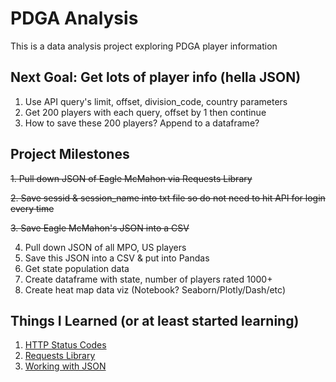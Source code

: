 # PDGA Analysis
This is a data analysis project exploring PDGA player information

## Next Goal: Get lots of player info (hella JSON)
1. Use API query's limit, offset, division_code, country parameters
2. Get 200 players with each query, offset by 1 then continue
3. How to save these 200 players? Append to a dataframe?

## Project Milestones
~~1. Pull down JSON of Eagle McMahon via Requests Library~~

~~2. Save sessid & session_name into txt file so do not need to hit API for login every time~~

~~3. Save Eagle McMahon's JSON into a CSV~~

4. Pull down JSON of all MPO, US players
5. Save this JSON into a CSV & put into Pandas
6. Get state population data
7. Create dataframe with state, number of players rated 1000+
8. Create heat map data viz (Notebook? Seaborn/Plotly/Dash/etc)

## Things I Learned (or at least started learning)
1. [HTTP Status Codes](https://www.restapitutorial.com/httpstatuscodes.html)
2. [Requests Library](https://requests.readthedocs.io/en/master/)
3. [Working with JSON](https://www.geeksforgeeks.org/convert-json-to-csv-in-python/)
